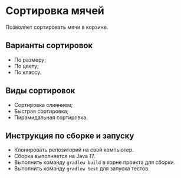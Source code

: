 # Сортировка мячей
Позволяет сортировать мячи в корзине.

## Варианты сортировок
* По размеру;
* По цвету;
* По классу.

## Виды сортировок
* Сортировка слиянием;
* Быстрая сортировка;
* Пирамидальная сортировка.

## Инструкция по сборке и запуску
* Клонировать репозиторий на свой компьютер.
* Сборка выполняется на Java 17.
* Выполнить команду `gradlew build` в корне проекта для сборки.
* Выполнить команду `gradlew test` для запуска тестов.